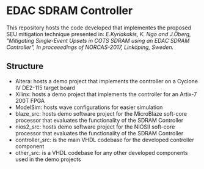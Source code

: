 # EDAC SDRAM Controller

This repository hosts the code developed that implementes the proposed SEU mitigation technique presented in:
_E.Kyriakakis, K. Ngo and J.Öberg, "Mitigating Single-Event Upsets in COTS SDRAM using an EDAC SDRAM Controller", In proceeedings of NORCAS-2017, Linköping, Sweden._

## Structure

* Altera: hosts a demo project that implements the controller on a Cyclone IV DE2-115 target board
* Xilinx: hosts a demo project that implements the controller for an Artix-7 200T FPGA
* ModelSim: hosts wave configurations for easier simulation
* blaze_src: hosts demo software project for the MicroBlaze soft-core processor that evaluates the functionality of the SDRAM Controller
* nios2_src: hosts demo software project for the NIOSII soft-core processor that evaluates the functionality of the SDRAM Controller
*	controller_src: is the main VHDL codebase for the developed controller component
* other_src: is a VHDL codebase for any other developed components used in the demo projects
